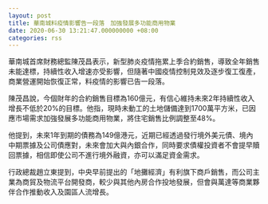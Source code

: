 ```yaml
---
layout: post
title: 華南城料疫情影響告一段落　加強發展多功能商用物業
date: 2020-06-30 13:21:47.000000000 +08:00
categories: rss
---
```


華南城首席財務總監陳茂昌表示，新型肺炎疫情拖累上季合約銷售，導致全年銷售未能達標，持續性收入增速亦受影響，但隨著中國疫情控制見效及逐步復工復產，商業營運開始恢復正常，料疫情的影響已告一段落。

陳茂昌說，今個財年的合約銷售目標為160億元，有信心維持未來2年持續性收入增長不低於20%的目標。他指，現時未動工的土地儲備達到1700萬平方米，已因應市場需求加強發展多功能商用物業，將住宅銷售比例調整至48%。

他提到，未來1年到期的債務為149億港元，近期已經透過發行境外美元債、境內中期票據及公司債應對，未來會加大與內銀合作，同時要求債權投資者不會提早贖回票據，相信即使公司不進行境外融資，亦可以滿足資金需求。

行政總裁趙立東提到，中央早前提出的「地攤經濟」有利旗下商戶銷售，而公司主業為商貿及物流平台開發商，較少與其他內房合作投地發展，但會與萬達等商業夥伴合作推動收入及園區人流增長。
